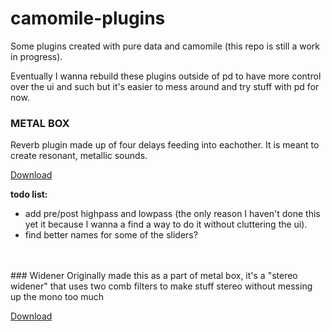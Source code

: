 # camomile-plugins
Some plugins created with pure data and camomile (this repo is still a work in progress).

Eventually I wanna rebuild these plugins outside of pd to have more control over the ui and such but it's easier to mess around and try stuff with pd for now.

### METAL BOX
Reverb plugin made up of four delays feeding into eachother. It is meant to create resonant, metallic sounds.

[Download](https://github.com/liliantdn/camomile-plugins/releases/tag/METAL-BOX)

**todo list:**
- add pre/post highpass and lowpass (the only reason I haven't done this yet it because I wanna a find a way to do it without cluttering the ui).
- find better names for some of the sliders?
<br/>
<br/>
### Widener
Originally made this as a part of metal box, it's a "stereo widener" that uses two comb filters to make stuff stereo without messing up the mono too much

[Download](https://github.com/liliantdn/camomile-plugins/releases/tag/Widener)